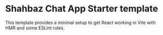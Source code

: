 # Shahbaz Chat App Starter template

This template provides a minimal setup to get React working in Vite with HMR and some ESLint rules.
<!-- https://www.youtube.com/watch?v=domt_Sx-wTY&t=334s -->
<!-- 2:24:20 -->
<!-- hey i m using firebase authentication and database and i want to use storage of fire base as well but in my free plan firebase does not allow me to use storage now tell me is there any other way way to use another storage with firebase  -->